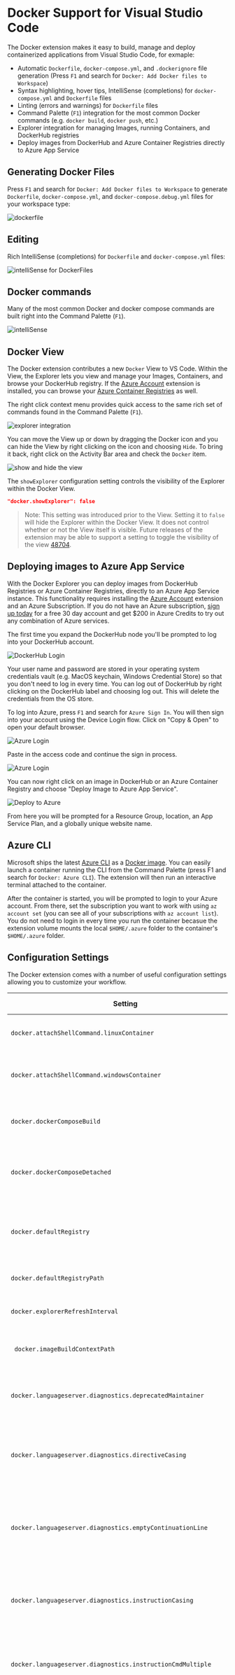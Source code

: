 # Docker Support for Visual Studio Code
The Docker extension makes it easy to build, manage and deploy containerized applications from Visual Studio Code, for exmaple: 

* Automatic `Dockerfile`, `docker-compose.yml`, and `.dockerignore` file generation (Press `F1` and search for `Docker: Add Docker files to Workspace`)
* Syntax highlighting, hover tips, IntelliSense (completions) for `docker-compose.yml` and `Dockerfile` files
* Linting (errors and warnings) for `Dockerfile` files
* Command Palette (`F1`) integration for the most common Docker commands (e.g. `docker build`, `docker push`, etc.)
* Explorer integration for managing Images, running Containers, and DockerHub registries
* Deploy images from DockerHub and Azure Container Registries directly to Azure App Service

## Generating Docker Files

Press `F1` and search for `Docker: Add Docker files to Workspace` to generate `Dockerfile`, `docker-compose.yml`, and `docker-compose.debug.yml` files for your workspace type:

![dockerfile](images/generateFiles.gif)

## Editing

Rich IntelliSense (completions) for `Dockerfile` and `docker-compose.yml` files:

![intelliSense for DockerFiles](images/intelliSense.gif)

## Docker commands
Many of the most common Docker and docker compose commands are built right into the Command Palette (`F1`).

![intelliSense](images/commands.gif) 

## Docker View 

The Docker extension contributes a new `Docker` View to VS Code. Within the View, the Explorer lets you view and manage your Images, Containers, and browse your DockerHub registry. If the [Azure Account](https://marketplace.visualstudio.com/items?itemName=ms-vscode.azure-account) extension is installed, you can browse your [Azure Container Registries](https://docs.microsoft.com/en-us/azure/container-registry/) as well. 

The right click context menu provides quick access to the same rich set of commands found in the Command Palette (`F1`).


![explorer integration](images/explorer.png)


You can move the View up or down by dragging the Docker icon and you can hide the View by right clicking on the icon and choosing `Hide`. To bring it back, right click on the Activity Bar area and check the `Docker` item. 

![show and hide the view](images/viewRightClick.png)

The `showExplorer` configuration setting controls the visibility of the Explorer within the Docker View.

``` json
"docker.showExplorer": false
```

> Note: This setting was introduced prior to the View. Setting it to `false` will hide the Explorer within the Docker View. It does not control whether or not the View itself is visible. Future releases of the extension may be able to support a setting to toggle the visibility of the view [48704](https://github.com/Microsoft/vscode/issues/48704). 

## Deploying images to Azure App Service

With the Docker Explorer you can deploy images from DockerHub Registries or Azure Container Registries, directly to an Azure App Service instance. This functionality requires installing the [Azure Account](https://marketplace.visualstudio.com/items?itemName=ms-vscode.azure-account) extension and an Azure Subscription. If you do not have an Azure subscription, [sign up today](https://azure.microsoft.com/en-us/free/?b=16.48) for a free 30 day account and get $200 in Azure Credits to try out any combination of Azure services.

The first time you expand the DockerHub node you'll be prompted to log into your DockerHub account.

![DockerHub Login](images/dockerHubLogin.gif)

Your user name and password are stored in your operating system credentials vault (e.g. MacOS keychain, Windows Credential Store) so that you don't need to log in every time. You can log out of DockerHub by right clicking on the DockerHub label and choosing log out. This will delete the credentials from the OS store.

To log into Azure, press `F1` and search for `Azure Sign In`. You will then sign into your account using the Device Login flow. Click on "Copy & Open" to open your default browser.

![Azure Login](images/devicelogin.png)

Paste in the access code and continue the sign in process.

![Azure Login](images/devicelogin2.png)

You can now right click on an image in DockerHub or an Azure Container Registry and choose "Deploy Image to Azure App Service".

![Deploy to Azure](images/deploytoazure.png)

From here you will be prompted for a Resource Group, location, an App Service Plan, and a globally unique website name.

## Azure CLI
Microsoft ships the latest [Azure CLI](https://github.com/azure/azure-cli) as a [Docker image](https://hub.docker.com/r/azuresdk/azure-cli-python/). You can easily launch a container running the CLI from the Command Palette (press F1 and search for `Docker: Azure CLI`). The extension will then run an interactive terminal attached to the container. 

After the container is started, you will be prompted to login to your Azure account. From there, set the subscription you want to work with using `az account set` (you can see all of your subscriptions with `az account list`). You do not need to login in every time you run the container becasue the extension volume mounts the local `$HOME/.azure` folder to the container's `$HOME/.azure` folder. 

## Configuration Settings

The Docker extension comes with a number of useful configuration settings allowing you to customize your workflow.

| Setting | Description | Default Value |
| --- |---|---|
| `docker.attachShellCommand.linuxContainer` | Attach command to use for Linux containers | `/bin/sh`
| `docker.attachShellCommand.windowsContainer` | Attach command to use for Windows containers | `powershell`
| `docker.dockerComposeBuild` | Run docker-compose with the --build argument, defaults to true | `true`
| `docker.dockerComposeDetached` | Run docker-compose with the --d (detached) argument, defaults to true | `true`
| `docker.defaultRegistry` | Default registry when tagging an image, empty string will target Dockerhub when pushing. | `""`
| `docker.defaultRegistryPath` | Path within registry to push to. | `""`
| `docker.explorerRefreshInterval` | Explorer refresh interval, default is 1000ms. | `1000`
|` docker.imageBuildContextPath` | Build context PATH to pass to Docker build command. | `""`
| `docker.languageserver.diagnostics.deprecatedMaintainer` | Controls the diagnostic severity for the deprecated MAINTAINER instruction. | `warning`
| `docker.languageserver.diagnostics.directiveCasing` | Controls the diagnostic severity for parser directives that are not written in lowercase. | `warning`
| `docker.languageserver.diagnostics.emptyContinuationLine` | Controls the diagnostic severity for flagging empty continuation lines found in instructions that span multiple lines. | `warning`
| `docker.languageserver.diagnostics.instructionCasing` | Controls the diagnostic severity for instructions that are not written in uppercase. | `warning`
| `docker.languageserver.diagnostics.instructionCmdMultiple` | Controls the diagnostic severity for flagging a Dockerfile with multiple CMD instructions. | `warning`
| `docker.languageserver.diagnostics.instructionEntrypointMultiple` | Controls the diagnostic severity for flagging a Dockerfile with multiple ENTRYPOINT instructions. | `warning`
| `docker.languageserver.diagnostics.instructionHealthcheckMultiple` | Controls the diagnostic severity for flagging a Dockerfile with multiple HEALTHCHECK instructions. | `warning`
| `docker.languageserver.diagnostics.instructionJSONInSingleQuotes` | Controls the diagnostic severity for JSON instructions that are written incorrectly with single quotes. | `warning`
| `docker.promptOnSystemPrune` | Prompt for confirmation when running System Prune command | `true`
| `docker.showExplorer` | Show or hide the Explorer. | `true`
| `docker.truncateLongRegistryPaths` | Truncate long Image and Container registry paths in the Explorer. | `false`
| `docker.truncateMaxLength` | Maximum number of characters for long registry paths in the Explorer, including ellipsis. | `10`


## Installation
In VS Code, open the Extension Viewlet, type in `Docker`, locate the extension and click on `Install`. Once the extension is installed you will be prompted to restart Visual Studio Code which will only take (literally) a couple of seconds. 

Of course, you will need to have Docker installed on your computer in order to run commands from the Command Palette (F1, type in `Docker`).  

## Running commands on Linux
By default, Docker runs as the root user, requiring other users to access it with `sudo`. This extension does not assume root access, so you will need to create a Unix group called docker and add users to it. Instructions can be found here: [Create a Docker group](https://docs.docker.com/engine/installation/linux/linux-postinstall/)

## Connecting to `docker-machine`
The default connection of the extension is to connect to the local docker daemon. You can connect to a docker-machine instance if you launch Visual Studio Code and have the DOCKER_HOST environment variable set to a valid host.

## Contributing
There are a couple of ways you can contribute to this repo:

- Ideas, feature requests and bugs: We are open to all ideas and we want to get rid of bugs! Use the Issues section to either report a new issue, provide your ideas or contribute to existing threads
- Documentation: Found a typo or strangely worded sentences? Submit a PR!
- Code: Contribute bug fixes, features or design changes.

## Legal
Before we can accept your pull request you will need to sign a **Contribution License Agreement**. All you need to do is to submit a pull request, then the PR will get appropriately labelled (e.g. `cla-required`, `cla-norequired`, `cla-signed`, `cla-already-signed`). If you already signed the agreement we will continue with reviewing the PR, otherwise system will tell you how you can sign the CLA. Once you sign the CLA all future PR's will be labeled as `cla-signed`.

## Telemetry
This extension collects telemetry data to help us build a better experience for building micro-service applications with Docker and VS Code. We only collect data on which commands are executed. We do not collect any information about image names, paths, etc. The extension respects the `telemetry.enableTelemetry` setting which you can learn more about in our [FAQ](https://code.visualstudio.com/docs/supporting/faq#_how-to-disable-telemetry-reporting).
 
## License 
[MIT](LICENSE.md)
